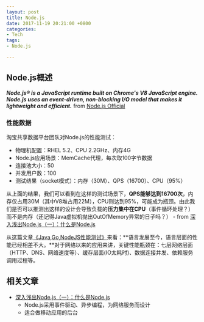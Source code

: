 ```yaml
---
layout: post
title: Node.js 
date: 2017-11-19 20:21:00 +0800
categories:
- Tech
tags:
- Node.js

---
```


## Node.js概述

***Node.js® is a JavaScript runtime built on Chrome's V8 JavaScript engine. Node.js uses an event-driven, non-blocking I/O model that makes it lightweight and efficient.*** from [Node.js Official](https://nodejs.org/en/)


### 性能数据

淘宝共享数据平台团队对Node.js的性能测试：

- 物理机配置：RHEL 5.2、CPU 2.2GHz、内存4G
- Node.js应用场景：MemCache代理，每次取100字节数据
- 连接池大小：50
- 并发用户数：100
- 测试结果（socket模式）：内存（30M）、QPS（16700）、CPU（95%）

从上面的结果，我们可以看到在这样的测试场景下，**QPS能够达到16700次**，内存仅占用30M（其中V8堆占用22M），CPU则达到95%，可能成为瓶颈。由此我们是否可以推测出这样的设计会导致负载的**压力集中在CPU**（事件循环处理？）而不是内存（还记得Java虚拟机抛出OutOfMemory异常的日子吗？） - from [深入浅出Node.js（一）：什么是Node.js](http://www.infoq.com/cn/articles/what-is-nodejs)

从这篇文章[《Java,Go,NodeJS性能测试》](https://mikecoder.cn/post/109)来看：**语言发展至今，语言层面的性能已经相差不大。**对于网络以来的应用来讲，关键性能瓶颈在：七层网络层面（HTTP、DNS、网络速度等）、缓存层面(IO太耗时)、数据连接并发、依赖服务调用过程等。


## 相关文章

- [深入浅出Node.js（一）：什么是Node.js](http://www.infoq.com/cn/articles/what-is-nodejs)
	- Node.js采用事件驱动、异步编程，为网络服务而设计
	- 适合做移动应用的后台
